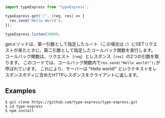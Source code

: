 ```ts
import typeExpress from 'typeExpress';

typeExpress.get('/', (req, res) => {
  res.send('Hello World');
});

typeExpress.listen(3000);
```
getメソッドは、第一引数として指定したルート（この場合は `/`）にGETリクエストが来たときに、第二引数として指定したコールバック関数を実行します。
コールバック関数は、リクエスト（`req`）とレスポンス（`res`）の2つの引数を取ります。
このコードでは、コールバック関数内で`res.send("Hello world!");`が呼ばれています。
これにより、サーバーは "Hello world!" というテキストをレスポンスボディに含めたHTTPレスポンスをクライアントに返します。

## Examples

```console
$ git clone https://github.com/type-express/type-express.git
$ cd type-express
$ npm install
```
